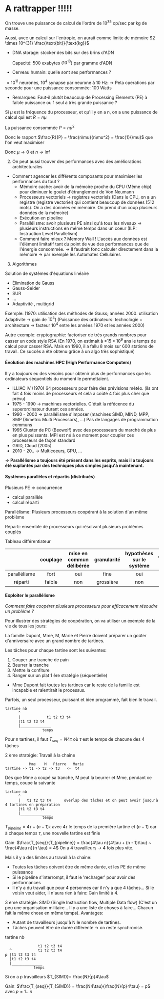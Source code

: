 # A rattrapper !!!!!


On trouve une puissance de calcul de l'ordre de $10^35$ op/sec par kg de masse.

Aussi, avec un calcul sur l'entropie, on aurait comme limite de mémoire $2 \times 10^{31} \frac{\text{bit}}{\text{kg}}$

- DNA storage: stocker des bits sur des brins d'ADN
    
    Capacité: 500 exabytes ($10^{18}$) par gramme d'ADN

- Cerveau humain: quelle sont ses performances ?

$\approx 10^{11}$ neurones, $10^4$ synapse par neurone à 10 Hz: -> Peta operations par seconde pour une puissance consommée: 100 Watts

- Remarques: Faut-il plutôt beaucoup de Processing Elements (PE) à faible puissance ou 1 seul à très grande puissance ?

Si $\mu$ est la fréquence du processeur, et qu'il y en a n, on a une puissance de calcul qui est $R=n\mu$

La puissance consommée $P = n\mu^2$

Donc le rapport $\frac{R}{P} = \frac{n\mu}{n\mu^2} = \frac{1}{\mu}$ que l'on veut maximiser

Donc $\mu \rightarrow 0$ et $n \rightarrow \inf$

2. On peut aussi trouver des performances avec des améliorations architecturales

- Comment agencer les différents composants pour maximiser les performances du tout ?
    * Mémoire cache: avoir de la mémoire proche du CPU (Même chip) pour diminuer le goulet d'étranglement de Von Neumann
    * Processeurs vectoriels $\rightarrow$ registres vectoriels (Dans le CPU, on a un registre (registre vectoriel) qui contient beaucoup de données (512 mots). On a des données en mémoire.
On prend d'un coup plusieurs données de la mémoire)
    * Exécution en pipeline
    * Parallélisme: avoir plusieurs PE ainsi qu'à tous les niveaux -> plusieurs instructions en même temps dans un coeur (ILP: Instruction Level Parallelism)
    * Comment faire mieux ? Memory Wall !
L'accès aux données est l'élément limitatif tant du point de vue des performances que de l'énergie consommée.
-> Il faudrait fonc calculer directement dans la mémoire
    -> par exemple les Automates Cellulaires

3. Algorithmes

Solution de systèmes d'équations linéaire

- Élimination de Gauss
- Gauss-Seider
- SUR
- ...
- Adaptivité , multigrid

Exemple: 
(1970: utilisation des méthodes de Gauss; années 2000: utilisation Adaptivite -> gain de $10^4$)
(Puissance des ordinateurs: technologie + architecture -> facteur $10^4$ entre les années 1970 et les années 2000)

Autre exemple:
cryptographie: factoriser de très grands nombres pour casser un code style RSA
(En 1970, on estimait à *$15*10^9$ ans le temps de calcul pour casser RSA. Mais en 1990, il a fallu 8 mois sur 600 stations de travail.
Ce succès a été obtenu grâce à un algo très sophistiqué)


#### Évolution des machines HPC (High Performance Computers)

Il y a toujours eu des vesoins pour obtenir plus de performances que les ordinateurs séquentiels du moment le permettaient.

- ILLIAC IV (1970) 64 processeurs pour faire des prévisions météo. (ils ont fait 4 fois moins de processeurs et cela a coûté 4 fois plus cher que prévu)
- 1975 - 1990 -> machines vectorielles. C'était la réfécence du superordinateur durant ces années.
- 1990 - 2000 -> parallélisme s'imposer (machines SIMD, MIND, MPP, SMP (Simetric Multi Processors), ...)
Pas de langages de programmation communs
- 1995 Cluster de PC (Beowolf) avec des processeurs du marché de plus en plus puissants. MPI est né à ce moment pour coupler ces processeurs de façon standard
- GRID, Cloud (2005)
- 2010 - 20.. -> Multicoeurs, GPU, ...

$\Rightarrow$ __Parallélisme a toujours été présent dans les esprits, mais il a toujours été suplantés par des techniques plus simples jusqu'à maintenant.__

#### Systèmes parallèles et répartis (distribués)

Plusieurs PE $\Rightarrow$ concurrence

- calcul parallèle
- calcul réparti

Parallélisme: Plusieurs processeurs coopérant à la solution d'un même problème

Réparti: ensemble de processeurs qui résolvant plusieurs problèmes couplés

Tableau différentiateur

|             |   couplage  |   mise en commun délibérée|        granularité|      hypothèses sur le système |      connaissance mutuelle|     sécurité|
|:-:|:-:|:-:|:-:|:-:|:-:|:-:|
|parallélisme |   fort      |         oui               |       fine        |           oui                |        oui                 |    non|
|réparti      |   faible    |         non               |     grossière     |           non                |        non                 |    oui|

#### Exploiter le parallélisme

_Comment faire coopérer plusieurs processeurs pour efficacement résoudre un problème ?_

Pour illustrer des stratégies de coopération, on va utiliser un exemple de la vie de tous les jours:

La famille Dupont, Mme, M, Marie et Pierre doivent préparer un goûter d'anniversaire avec un grand nombre de tartines.

Les tâches pour chaque tartine sont les suivantes:
1. Couper une tranche de pain
2. Beurrer la tranche
3. Mettre la confiture
4. Ranger sur un plat
1 ère stratégie (séquentielle)
- Mme Dupont fait toutes les tartines car le reste de la famille est incapable et ralentirait le processus.

Parfois, un seul processeur, puissant et bien programmé, fait bien le travail.

```text
tartine nb
      ^
      |            t1 t2 t3 t4
      |t1 t2 t3 t4
      |______________
                 temps
```

Pour n tartines, il faut $T_{seq} = N4\tau$ où $\tau$ est le temps de chacune des 4 tâches

2 ème stratégie: Travail à la chaîne
```text
           Mme    M   Pierre   Marie
tartine -> t1 -> t2 -> t3   ->  t4
```
Dès que Mme a coupé sa tranche, M peut la beurrer et Mme, pendant ce temps, coupe la suivante
```text
tartine nb
      ^
      |   t1 t2 t3 t4      overlap des tâches et on peut avoir jusqu'à 4 tartines en préparation
      |t1 t2 t3 t4
      |______________
                 temps
```
$T_{pipeline} = 4\tau + (n - 1)\tau$ avec $4\tau$ le temps de la première tartine et $(n - 1)$ car à chaque temps $\tau$, une nouvelle tartine est finie

Gain: $\frac{T_{seq}}{T_{pipeline}} = \frac{4\tau n}{4\tau + (n - 1)\tau} ~ \frac{4\tau n}{n \tau} = 4$ On a 4 travailleurs -> 4 fois plus vite.

Mais il y a des limites au travail à la chaîne:

- Toutes les tâches doivent être de même durée, et les PE de même puissance
- Si le pipeline s'interrompt, il faut le 'recharger' pour avoir des performances
- Il n'y a du travail que pour 4 personnes car il n'y a que 4 tâches... Si le voisin veut aider, il n'aura rien à faire: Gain limité à 4.

3 ème stratégie: SIMD (Single Instruction flow, Multiple Data flow) (C'est un peu une organisation militaire... Il y a une liste de choses à faire... Chacun fait la même chose en même temps).
Avantages:

- Autant de travailleurs jusqu'à N le nombre de tartines.
- Tâches peuvent être de durée différente -> on reste synchronisé.

tartine nb

                   t1 t2 t3 t4
      ^            t1 t2 t3 t4
    p |t1 t2 t3 t4
      |t1 t2 t3 t4
      |______________
                 temps

Si on a p travailleurs
$T_{SIMD}= \frac{N}{p}4\tau$

Gain: $\frac{T_{seq}}{T_{SIMD}} = \frac{N4\tau}{\frac{N}{p}4\tau} = p$ avec $p=1\dots n$
